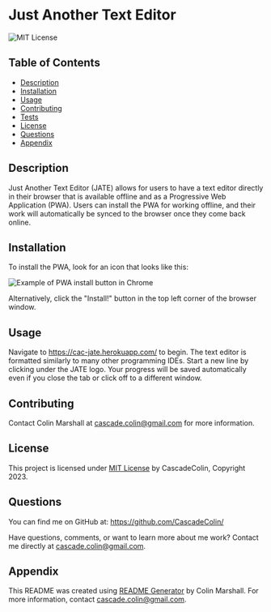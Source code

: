 # Just Another Text Editor

![MIT License](https://img.shields.io/badge/License-MIT-brightgreen)

## Table of Contents

- [Description](#description)
- [Installation](#installation)
- [Usage](#usage)
- [Contributing](#contributing)
- [Tests](#tests)
- [License](#license)
- [Questions](#questions)
- [Appendix](#appendix)

## Description

Just Another Text Editor (JATE) allows for users to have a text editor directly in their browser that is available offline and as a Progressive Web Application (PWA). Users can install the PWA for working offline, and their work will automatically be synced to the browser once they come back online.

## Installation

To install the PWA, look for an icon that looks like this:

![Example of PWA install button in Chrome](./Assets/PWA.PNG)

Alternatively, click the "Install!" button in the top left corner of the browser window.

## Usage

Navigate to https://cac-jate.herokuapp.com/ to begin. The text editor is formatted similarly to many other programming IDEs. Start a new line by clicking under the JATE logo. Your progress will be saved automatically even if you close the tab or click off to a different window.

## Contributing

Contact Colin Marshall at cascade.colin@gmail.com for more information.

## License

This project is licensed under [MIT License](https://opensource.org/licenses/MIT) by CascadeColin, Copyright 2023.

## Questions

You can find me on GitHub at: https://github.com/CascadeColin/

Have questions, comments, or want to learn more about me work? Contact me directly at cascade.colin@gmail.com.

## Appendix

This README was created using [README Generator](https://github.com/CascadeColin/README-Generator) by Colin Marshall. For more information, contact cascade.colin@gmail.com.
